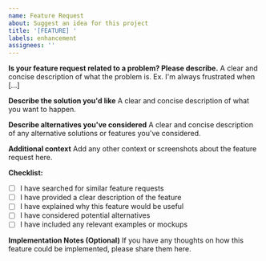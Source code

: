 ```yaml
---
name: Feature Request
about: Suggest an idea for this project
title: '[FEATURE] '
labels: enhancement
assignees: ''
---
```


**Is your feature request related to a problem? Please describe.**
A clear and concise description of what the problem is. Ex. I'm always frustrated when [...]

**Describe the solution you'd like**
A clear and concise description of what you want to happen.

**Describe alternatives you've considered**
A clear and concise description of any alternative solutions or features you've considered.

**Additional context**
Add any other context or screenshots about the feature request here.

**Checklist:**
- [ ] I have searched for similar feature requests
- [ ] I have provided a clear description of the feature
- [ ] I have explained why this feature would be useful
- [ ] I have considered potential alternatives
- [ ] I have included any relevant examples or mockups

**Implementation Notes (Optional)**
If you have any thoughts on how this feature could be implemented, please share them here. 